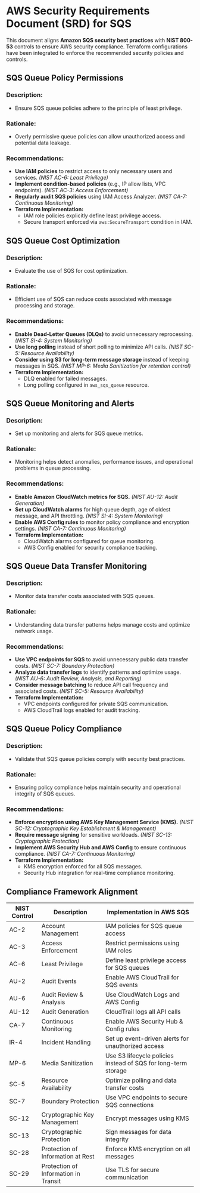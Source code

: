 # **AWS Security Requirements Document (SRD) for SQS**

This document aligns **Amazon SQS security best practices** with **NIST 800-53** controls to ensure AWS security compliance. Terraform configurations have been integrated to enforce the recommended security policies and controls.

## **SQS Queue Policy Permissions**

### **Description:** 
- Ensure SQS queue policies adhere to the principle of least privilege. 
### **Rationale:**
- Overly permissive queue policies can allow unauthorized access and potential data leakage.  

### **Recommendations:**
- **Use IAM policies** to restrict access to only necessary users and services. *(NIST AC-6: Least Privilege)*
- **Implement condition-based policies** (e.g., IP allow lists, VPC endpoints). *(NIST AC-3: Access Enforcement)*
- **Regularly audit SQS policies** using IAM Access Analyzer. *(NIST CA-7: Continuous Monitoring)*
- **Terraform Implementation:**
  - IAM role policies explicitly define least privilege access.
  - Secure transport enforced via `aws:SecureTransport` condition in IAM.

## **SQS Queue Cost Optimization**

### **Description:** 
- Evaluate the use of SQS for cost optimization.  

### **Rationale:** 
- Efficient use of SQS can reduce costs associated with message processing and storage.  

### **Recommendations:**
- **Enable Dead-Letter Queues (DLQs)** to avoid unnecessary reprocessing. *(NIST SI-4: System Monitoring)*
- **Use long polling** instead of short polling to minimize API calls. *(NIST SC-5: Resource Availability)*
- **Consider using S3 for long-term message storage** instead of keeping messages in SQS. *(NIST MP-6: Media Sanitization for retention control)*
- **Terraform Implementation:**
  - DLQ enabled for failed messages.
  - Long polling configured in `aws_sqs_queue` resource.

## **SQS Queue Monitoring and Alerts**

### **Description:** 
- Set up monitoring and alerts for SQS queue metrics.  

### **Rationale:**
- Monitoring helps detect anomalies, performance issues, and operational problems in queue processing.  

### **Recommendations:**
- **Enable Amazon CloudWatch metrics for SQS.** *(NIST AU-12: Audit Generation)*
- **Set up CloudWatch alarms** for high queue depth, age of oldest message, and API throttling. *(NIST SI-4: System Monitoring)*
- **Enable AWS Config rules** to monitor policy compliance and encryption settings. *(NIST CA-7: Continuous Monitoring)*
- **Terraform Implementation:**
  - CloudWatch alarms configured for queue monitoring.
  - AWS Config enabled for security compliance tracking.

## **SQS Queue Data Transfer Monitoring**

### **Description:**
- Monitor data transfer costs associated with SQS queues.  

### **Rationale:**
- Understanding data transfer patterns helps manage costs and optimize network usage.  

### **Recommendations:**
- **Use VPC endpoints for SQS** to avoid unnecessary public data transfer costs. *(NIST SC-7: Boundary Protection)*
- **Analyze data transfer logs** to identify patterns and optimize usage. *(NIST AU-6: Audit Review, Analysis, and Reporting)*
- **Consider message batching** to reduce API call frequency and associated costs. *(NIST SC-5: Resource Availability)*
- **Terraform Implementation:**
  - VPC endpoints configured for private SQS communication.
  - AWS CloudTrail logs enabled for audit tracking.

## **SQS Queue Policy Compliance**

### **Description:**
- Validate that SQS queue policies comply with security best practices.  

### **Rationale:**
- Ensuring policy compliance helps maintain security and operational integrity of SQS queues.  

### **Recommendations:**
- **Enforce encryption using AWS Key Management Service (KMS).** *(NIST SC-12: Cryptographic Key Establishment & Management)*
- **Require message signing** for sensitive workloads. *(NIST SC-13: Cryptographic Protection)*
- **Implement AWS Security Hub and AWS Config** to ensure continuous compliance. *(NIST CA-7: Continuous Monitoring)*
- **Terraform Implementation:**
  - KMS encryption enforced for all SQS messages.
  - Security Hub integration for real-time compliance monitoring.

## **Compliance Framework Alignment**
| NIST Control | Description | Implementation in AWS SQS |
|-------------|------------|---------------------------|
| AC-2 | Account Management | IAM policies for SQS queue access |
| AC-3 | Access Enforcement | Restrict permissions using IAM roles |
| AC-6 | Least Privilege | Define least privilege access for SQS queues |
| AU-2 | Audit Events | Enable AWS CloudTrail for SQS events |
| AU-6 | Audit Review & Analysis | Use CloudWatch Logs and AWS Config |
| AU-12 | Audit Generation | CloudTrail logs all API calls |
| CA-7 | Continuous Monitoring | Enable AWS Security Hub & Config rules |
| IR-4 | Incident Handling | Set up event-driven alerts for unauthorized access |
| MP-6 | Media Sanitization | Use S3 lifecycle policies instead of SQS for long-term storage |
| SC-5 | Resource Availability | Optimize polling and data transfer costs |
| SC-7 | Boundary Protection | Use VPC endpoints to secure SQS connections |
| SC-12 | Cryptographic Key Management | Encrypt messages using KMS |
| SC-13 | Cryptographic Protection | Sign messages for data integrity |
| SC-28 | Protection of Information at Rest | Enforce KMS encryption on all messages |
| SC-29 | Protection of Information in Transit | Use TLS for secure communication |